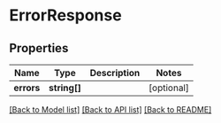 # ErrorResponse

## Properties
Name | Type | Description | Notes
------------ | ------------- | ------------- | -------------
**errors** | **string[]** |  | [optional] 

[[Back to Model list]](../README.md#documentation-for-models) [[Back to API list]](../README.md#documentation-for-api-endpoints) [[Back to README]](../README.md)


